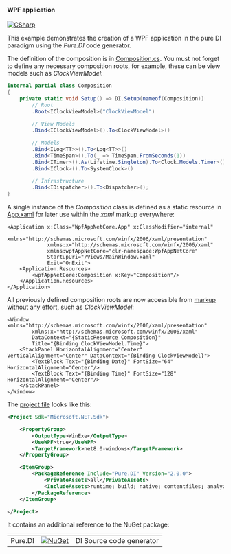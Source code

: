 #### WPF application

[![CSharp](https://img.shields.io/badge/C%23-code-blue.svg)](/samples/WpfAppNetCore)

This example demonstrates the creation of a WPF application in the pure DI paradigm using the _Pure.DI_ code generator.

The definition of the composition is in [Composition.cs](/samples/WpfAppNetCore/Composition.cs). You must not forget to define any necessary composition roots, for example, these can be view models such as _ClockViewModel_:

```csharp
internal partial class Composition
{
    private static void Setup() => DI.Setup(nameof(Composition))
        // Root
        .Root<IClockViewModel>("ClockViewModel")
        
        // View Models
        .Bind<IClockViewModel>().To<ClockViewModel>()

        // Models
        .Bind<ILog<TT>>().To<Log<TT>>()
        .Bind<TimeSpan>().To(_ => TimeSpan.FromSeconds(1))
        .Bind<ITimer>().As(Lifetime.Singleton).To<Clock.Models.Timer>()
        .Bind<IClock>().To<SystemClock>()
    
        // Infrastructure
        .Bind<IDispatcher>().To<Dispatcher>();
}
```

A single instance of the _Composition_ class is defined as a static resource in [App.xaml](/samples/WpfAppNetCore/App.xaml) for later use within the _xaml_ markup everywhere:

```xaml
<Application x:Class="WpfAppNetCore.App" x:ClassModifier="internal"
             xmlns="http://schemas.microsoft.com/winfx/2006/xaml/presentation"
             xmlns:x="http://schemas.microsoft.com/winfx/2006/xaml"
             xmlns:wpfAppNetCore="clr-namespace:WpfAppNetCore"
             StartupUri="/Views/MainWindow.xaml"
             Exit="OnExit">
    <Application.Resources>
        <wpfAppNetCore:Composition x:Key="Composition"/>
    </Application.Resources>
</Application>
```

All previously defined composition roots are now accessible from [markup](/samples/WpfAppNetCore/Views/MainWindow.xaml) without any effort, such as _ClockViewModel_:

```xaml
<Window xmlns="http://schemas.microsoft.com/winfx/2006/xaml/presentation"
        xmlns:x="http://schemas.microsoft.com/winfx/2006/xaml"
        DataContext="{StaticResource Composition}"
        Title="{Binding ClockViewModel.Time}">
    <StackPanel HorizontalAlignment="Center" VerticalAlignment="Center" DataContext="{Binding ClockViewModel}">
        <TextBlock Text="{Binding Date}" FontSize="64" HorizontalAlignment="Center"/>
        <TextBlock Text="{Binding Time}" FontSize="128" HorizontalAlignment="Center"/>        
    </StackPanel>
</Window>
```

The [project file](/samples/WpfAppNetCore/WpfAppNetCore.csproj) looks like this:

```xml
<Project Sdk="Microsoft.NET.Sdk">

    <PropertyGroup>
        <OutputType>WinExe</OutputType>
        <UseWPF>true</UseWPF>
        <TargetFramework>net8.0-windows</TargetFramework>
    </PropertyGroup>

    <ItemGroup>
        <PackageReference Include="Pure.DI" Version="2.0.0">
            <PrivateAssets>all</PrivateAssets>
            <IncludeAssets>runtime; build; native; contentfiles; analyzers; buildtransitive</IncludeAssets>
        </PackageReference>
    </ItemGroup>

</Project>
```

It contains an additional reference to the NuGet package:

|            |                                                                                                 |                                     |
|------------|-------------------------------------------------------------------------------------------------|:------------------------------------|
| Pure.DI    | [![NuGet](https://buildstats.info/nuget/Pure.DI)](https://www.nuget.org/packages/Pure.DI)       | DI Source code generator            |
